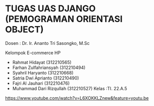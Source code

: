 # TUGAS UAS DJANGO (PEMOGRAMAN ORIENTASI OBJECT)

Dosen : Dr. Ir. Ananto Tri Sasongko, M.Sc

Kelompok E-commerce HP
- Rahmat Hidayat (312210565) 
- Farhan Zulfahriansyah (312210494) 
- Syahril Haryanto (312210668) 
- Satria Dwi Aprianto (312210490) 
- Fajri Al Jauhari (312210476) 
- Muhammad Dari Rizqullah (312210527)
   Kelas :TI. 22.A.5

https://www.youtube.com/watch?v=L6XOKKLZnew&feature=youtu.be



